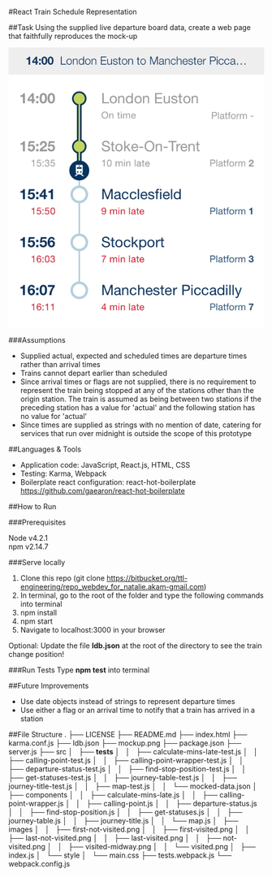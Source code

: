 #React Train Schedule Representation

##Task
Using the supplied live departure board data, create a web page that faithfully reproduces the mock-up

![](mockup.png)

###Assumptions

* Supplied actual, expected and scheduled times are departure times rather than arrival times
* Trains cannot depart earlier than scheduled
* Since arrival times or flags are not supplied, there is no requirement to represent the train being stopped at any of the stations other than the origin station. The train is assumed as being between two stations if the preceding station has a value for 'actual' and the following station has no value for 'actual'
* Since times are supplied as strings with no mention of date, catering for services that run over midnight is outside the scope of this prototype

##Languages & Tools
* Application code: JavaScript, React.js, HTML, CSS
* Testing: Karma, Webpack
* Boilerplate react configuration: react-hot-boilerplate <https://github.com/gaearon/react-hot-boilerplate>

##How to Run

###Prerequisites

Node v4.2.1<br>
npm v2.14.7

###Serve locally

1. Clone this repo (git clone https://bitbucket.org/ttl-engineering/repo_webdev_for_natalie.akam-gmail.com)
2. In terminal, go to the root of the folder and type the following commands into terminal
  1. npm install
  2. npm start
3. Navigate to localhost:3000 in your browser

Optional: Update the file **ldb.json** at the root of the directory to see the train change position!

###Run Tests
Type **npm test** into terminal

##Future Improvements
* Use date objects instead of strings to represent departure times
* Use either a flag or an arrival time to notify that a train has arrived in a station

##File Structure
    .
    ├── LICENSE
    ├── README.md
    ├── index.html
    ├── karma.conf.js
    ├── ldb.json
    ├── mockup.png
    ├── package.json
    ├── server.js
    ├── src
    │   ├── __tests__
    │   │   ├── calculate-mins-late-test.js
    │   │   ├── calling-point-test.js
    │   │   ├── calling-point-wrapper-test.js
    │   │   ├── departure-status-test.js
    │   │   ├── find-stop-position-test.js
    │   │   ├── get-statuses-test.js
    │   │   ├── journey-table-test.js
    │   │   ├── journey-title-test.js
    │   │   ├── map-test.js
    │   │   └── mocked-data.json
    │   ├── components
    │   │   ├── calculate-mins-late.js
    │   │   ├── calling-point-wrapper.js
    │   │   ├── calling-point.js
    │   │   ├── departure-status.js
    │   │   ├── find-stop-position.js
    │   │   ├── get-statuses.js
    │   │   ├── journey-table.js
    │   │   ├── journey-title.js
    │   │   └── map.js
    │   ├── images
    │   │   ├── first-not-visited.png
    │   │   ├── first-visited.png
    │   │   ├── last-not-visited.png
    │   │   ├── last-visited.png
    │   │   ├── not-visited.png
    │   │   ├── visited-midway.png
    │   │   └── visited.png
    │   ├── index.js
    │   └── style
    │       └── main.css
    ├── tests.webpack.js
    └── webpack.config.js
